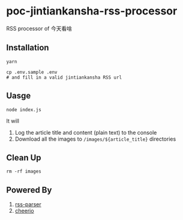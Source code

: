 # poc-jintiankansha-rss-processor
RSS processor of 今天看啥

## Installation

```shell
yarn

cp .env.sample .env
# and fill in a valid jintiankansha RSS url
```

## Uasge

```shell
node index.js
```

It will
1. Log the article title and content (plain text) to the console
2. Download all the images to `/images/${article_title}` directories

## Clean Up

```shell
rm -rf images
```

## Powered By
1. [rss-parser](https://github.com/rbren/rss-parser)
2. [cheerio](https://github.com/cheeriojs/cheerio)
